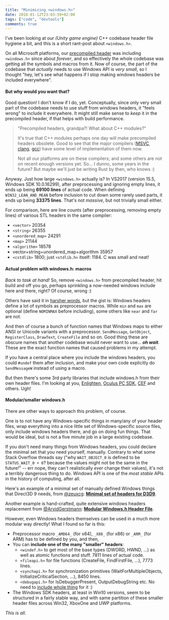 ```yaml
---
title: "Minimizing <windows.h>"
date: 2018-01-12T23:03:59+02:00
tags: ["code", "devtools"]
comments: true
---
```

I've been looking at our *(Unity game engine)* C++ codebase header file hygiene a bit, and this is a short rant-post about `<windows.h>`.

On all Microsoft platforms, our [precompiled header](https://en.wikipedia.org/wiki/Precompiled_header) was including
`<windows.h>` since about *forever*, and so effectively the whole codebase was getting all the symbols and macros from
it. Now of course, the part of the codebase that *actually* needs to use Windows API is *very small*, so I thought "hey,
let's see what happens if I stop making windows headers be included everywhere".


#### But why would you want that?

Good question! I don't know if I do, yet. Conceptually, since only very small part of the codebase needs to use
stuff from windows headers, it "feels wrong" to include it everywhere. It might still make sense to *keep* it in the
precompiled header, if that helps with build performance.

> "Precompiled headers, grandpa?! What about C++ modules?"
>
> It's true that C++ modules perhaps one day will make precompiled headers obsolete. Good to see that the major compilers
> ([MSVC](https://blogs.msdn.microsoft.com/vcblog/2017/05/05/cpp-modules-in-visual-studio-2017/),
> [clang](https://clang.llvm.org/docs/Modules.html), [gcc](https://gcc.gnu.org/wiki/cxx-modules)) have some level
> of implementation of them now.
>
> Not all our platforms are on these compilers; and some others are not on recent enough versions yet. So... I dunno, some years
> in the future? But maybe we'll just be writing Rust by then, who knows :)

Anyway. Just how large `<windows.h>` actually is? In VS2017 (version 15.5, Windows SDK 10.0.16299), after preprocessing
and ignoring empty lines, it ends up being **69100 lines** of actual code. When defining `WIN32_LEAN_AND_MEAN` before inclusion
to cut down some rarely used parts, it ends up being **33375 lines**. That's not *massive*, but not trivially small either.

For comparison, here are line counts (after preprocessing, removing empty lines) of various STL headers in the same compiler:

* `<vector>` 20354
* `<string>` 26355
* `<unordered_map>` 24291
* `<map>` 21144
* `<algorithm>` 18578
* vector+string+unordered_map+algorithm 35957
* `<cstdlib>` 1800; just `<stdlib.h>` itself: 1184. C was small and neat!


#### Actual problem with windows.h: macros

*Back to task at hand!* So, remove `<windows.h>` from precompiled header, hit build and off you go, perhaps sprinkling a now-needed windows
include here and there, right? Of course, wrong :)

Others have said it in [harsher words](http://lolengine.net/blog/2011/3/4/fuck-you-microsoft-near-far-macros), but the gist is:
Windows headers define a lot of symbols as preprocessor macros. While `min` and `max` are optional (define `NOMINMAX` before including),
some others like `near` and `far` are not.

And then of course a bunch of function names that Windows maps to either ANSI or Unicode variants with a preprocessor.
`SendMessage`, `GetObject`, `RegisterClass`, `DrawText`, `CreateFile` and so on. Good thing these are obscure names that another
codebase would never want to use... ***oh wait***. These are the exact function names that caused problems in my attempt.

If you have a central place where you include the windows headers, you could `#undef` them after inclusion, and make your own code
explicitly do `SendMessageW` instead of using a macro.

But then there's some 3rd party libraries that include windows.h from their own header files. I'm looking at you,
[Enlighten](https://www.siliconstudio.co.jp/middleware/enlighten/en/), [Oculus PC SDK](https://developer.oculus.com/pc/),
[CEF](https://bitbucket.org/chromiumembedded/cef) and others. Ugh!


#### Modular/smaller windows.h

There are other ways to approach this problem, of course.

One is to not have any Windows-specific things in many/any of your header files, wrap everything into a nice little
set of Windows-specific source files, only include windows headers there, and go on doing fun things. That would be ideal,
but is not a five minute job in a large existing codebase.

If you don't need many things from Windows headers, you could declare the minimal set that you need yourself, manually.
Contrary to what some Stack Overflow threads say ("why `WAIT_OBJECT_0` is defined to be `STATUS_WAIT_0 + 0`? because the values might not
be the same in the future!" -- err nope, they can't realistically *ever* change their values), it's not a terribly
dangerous thing to do. Windows API is one of the *most stable* APIs in the history of computing, after all.

Here's an example of a minimal set of manually defined Windows things that Direct3D 9 needs, from [@zeuxcg](https://zeuxcg.org/):
[**Minimal set of headers for D3D9**](https://gist.github.com/zeux/4c763996ce8e45eb8077).

Another example is hand-crafted, quite extensive windows headers replacement from [@ArvidGerstmann](https://www.arvid.io/):
[**Modular Windows.h Header File**](https://github.com/Leandros/WindowsHModular).

However, even Windows headers themselves can be used in a much more modular way directly! What I found so far is this:

* Preprocessor macro `_AMD64_` (for x64), `_X86_` (for x86) or `_ARM_` (for ARM) has to be defined by you, and then,
* You can **include one of the many "smaller" headers**:
	* `<windef.h>` to get most of the base types (DWORD, HWND, ...) as well as atomic functions and stuff. 7811 lines of actual code.
	* `<fileapi.h>` for file functions (CreateFile, FindFirstFile, ...), 7773 lines.
	* `<synchapi.h>` for synchronization primitives (WaitForMultipleObjects, InitializeCriticalSection, ...), 8450 lines.
	* `<debugapi.h>` for IsDebuggerPresent, OutputDebugString etc. No need to
	  [include whole thing](https://twitter.com/Ca1ne/status/862678559428628481) for it :)
* The Windows SDK headers, at least in Win10 versions, seem to be structured in a fairly stable way, and with same partition
  of these smaller header files across Win32, XboxOne and UWP platforms.



*This is all*.
